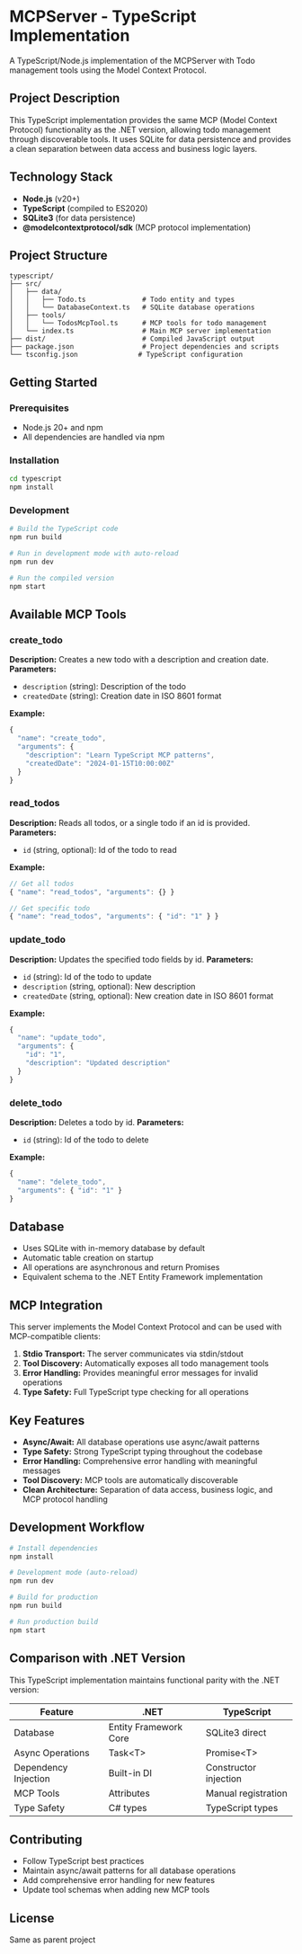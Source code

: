 # MCPServer - TypeScript Implementation

A TypeScript/Node.js implementation of the MCPServer with Todo management tools using the Model Context Protocol.

## Project Description
This TypeScript implementation provides the same MCP (Model Context Protocol) functionality as the .NET version, allowing todo management through discoverable tools. It uses SQLite for data persistence and provides a clean separation between data access and business logic layers.

## Technology Stack
- **Node.js** (v20+)
- **TypeScript** (compiled to ES2020)
- **SQLite3** (for data persistence)
- **@modelcontextprotocol/sdk** (MCP protocol implementation)

## Project Structure
```
typescript/
├── src/
│   ├── data/
│   │   ├── Todo.ts              # Todo entity and types
│   │   └── DatabaseContext.ts   # SQLite database operations
│   ├── tools/
│   │   └── TodosMcpTool.ts      # MCP tools for todo management
│   └── index.ts                 # Main MCP server implementation
├── dist/                        # Compiled JavaScript output
├── package.json                 # Project dependencies and scripts
└── tsconfig.json               # TypeScript configuration
```

## Getting Started

### Prerequisites
- Node.js 20+ and npm
- All dependencies are handled via npm

### Installation
```bash
cd typescript
npm install
```

### Development
```bash
# Build the TypeScript code
npm run build

# Run in development mode with auto-reload
npm run dev

# Run the compiled version
npm start
```

## Available MCP Tools

### create_todo
**Description:** Creates a new todo with a description and creation date.
**Parameters:**
- `description` (string): Description of the todo
- `createdDate` (string): Creation date in ISO 8601 format

**Example:**
```javascript
{
  "name": "create_todo",
  "arguments": {
    "description": "Learn TypeScript MCP patterns",
    "createdDate": "2024-01-15T10:00:00Z"
  }
}
```

### read_todos
**Description:** Reads all todos, or a single todo if an id is provided.
**Parameters:**
- `id` (string, optional): Id of the todo to read

**Example:**
```javascript
// Get all todos
{ "name": "read_todos", "arguments": {} }

// Get specific todo
{ "name": "read_todos", "arguments": { "id": "1" } }
```

### update_todo
**Description:** Updates the specified todo fields by id.
**Parameters:**
- `id` (string): Id of the todo to update
- `description` (string, optional): New description
- `createdDate` (string, optional): New creation date in ISO 8601 format

**Example:**
```javascript
{
  "name": "update_todo",
  "arguments": {
    "id": "1",
    "description": "Updated description"
  }
}
```

### delete_todo
**Description:** Deletes a todo by id.
**Parameters:**
- `id` (string): Id of the todo to delete

**Example:**
```javascript
{
  "name": "delete_todo",
  "arguments": { "id": "1" }
}
```

## Database
- Uses SQLite with in-memory database by default
- Automatic table creation on startup
- All operations are asynchronous and return Promises
- Equivalent schema to the .NET Entity Framework implementation

## MCP Integration
This server implements the Model Context Protocol and can be used with MCP-compatible clients:

1. **Stdio Transport:** The server communicates via stdin/stdout
2. **Tool Discovery:** Automatically exposes all todo management tools
3. **Error Handling:** Provides meaningful error messages for invalid operations
4. **Type Safety:** Full TypeScript type checking for all operations

## Key Features
- **Async/Await:** All database operations use async/await patterns
- **Type Safety:** Strong TypeScript typing throughout the codebase
- **Error Handling:** Comprehensive error handling with meaningful messages
- **Tool Discovery:** MCP tools are automatically discoverable
- **Clean Architecture:** Separation of data access, business logic, and MCP protocol handling

## Development Workflow
```bash
# Install dependencies
npm install

# Development mode (auto-reload)
npm run dev

# Build for production
npm run build

# Run production build
npm start
```

## Comparison with .NET Version
This TypeScript implementation maintains functional parity with the .NET version:

| Feature | .NET | TypeScript |
|---------|------|------------|
| Database | Entity Framework Core | SQLite3 direct |
| Async Operations | Task&lt;T&gt; | Promise&lt;T&gt; |
| Dependency Injection | Built-in DI | Constructor injection |
| MCP Tools | Attributes | Manual registration |
| Type Safety | C# types | TypeScript types |

## Contributing
- Follow TypeScript best practices
- Maintain async/await patterns for all database operations
- Add comprehensive error handling for new features
- Update tool schemas when adding new MCP tools

## License
Same as parent project